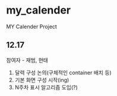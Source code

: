 # my_calender

MY Calender Project

## 12.17
참여자 - 재범, 현태

1. 달력 구성 논의(구체적인 container 배치 등)
2. 기본 화면 구성 시작(ing)
3. N주차 표시 알고리즘 도입(?)


